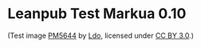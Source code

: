 # Leanpub Test Markua 0.10

(Test image [PM5644](https://commons.wikimedia.org/wiki/File:PM5644.svg) by [Ldo](https://commons.wikimedia.org/wiki/User:Ldo), licensed under [CC BY 3.0](https://creativecommons.org/licenses/by/3.0/legalcode).)